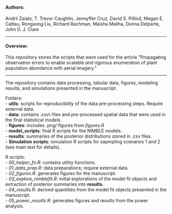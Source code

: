 #### Authors:  

Andrii Zaiats, T. Trevor Caughlin, Jennyffer Cruz, David S. Pilliod, Megan E. Cattau, Rongsong Liu, Richard Rachman, Maisha Maliha, Donna Delparte, John D. J. Clare

---  

#### Overview:

This repository stores the scripts that were used for the article "Propagating observation errors to enable scalable and rigorous enumeration of plant population abundance with aerial imagery."  

___  

The repository contains data processing, tabular data, figures, modeling results, and simulations presented in the manuscript. 

Folders:\
    - **utils**: scripts for reproducibility of the data pre-processing steps. Require external data.  
    - **data**: contains .csv\ files and pre-processed spatial data that were used in the final statistical models.  
    - **figures**: includes .png/ figures from _figures.R_  
    - **model_scripts**: final R scripts for the NIMBLE models.  
    - **results**: summaries of the posterior distributions stored in .csv files.  
    - **Simulation scripts**: simulation R scripts for sapmpling scenarios 1 and 2 (see main text for details).  
    
    
R scripts:\
    - *00_helper_fn.R*: contains utility functions.  
    - *01_data_prep.R*: data preparations; require external data.  
    - *02_figures.R*: generates figures for the manuscript.  
    - *03_explore_nimblefit.R*: initial explorations of the model fit objects and extraction of posterior summaries into **results**.  
    - *04_results.R*: derived quantities from the model fit objects presented in the manuscript.  
    - *05_power_results.R*: generates figures and results from the power analysis.
